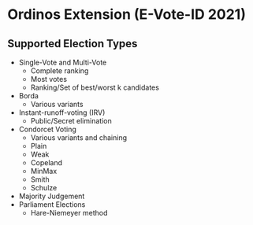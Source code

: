# Ordinos Extension (E-Vote-ID 2021)

## Supported Election Types

* Single-Vote and Multi-Vote
    * Complete ranking
    * Most votes
    * Ranking/Set of best/worst k candidates
* Borda
    * Various variants
* Instant-runoff-voting (IRV)
    * Public/Secret elimination
* Condorcet Voting
    * Various variants and chaining
    * Plain
    * Weak
    * Copeland
    * MinMax
    * Smith
    * Schulze
* Majority Judgement
* Parliament Elections
    * Hare-Niemeyer method

